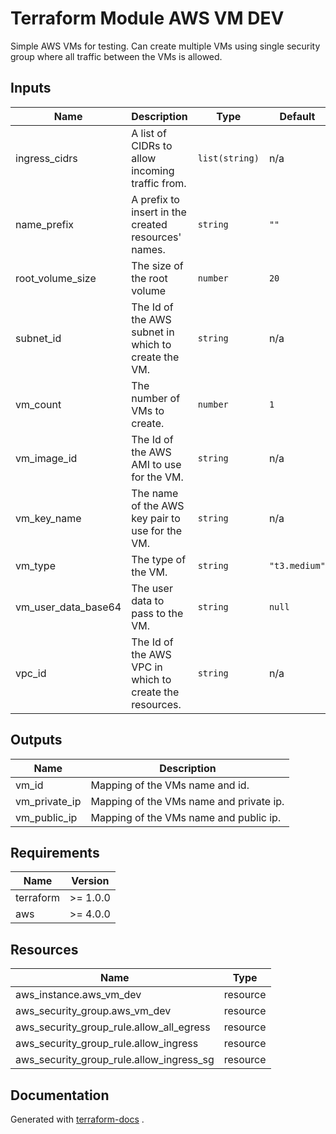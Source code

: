 # Terraform Module AWS VM DEV

Simple AWS VMs for testing. Can create multiple VMs using single security group where all traffic between the VMs is allowed.

## Inputs

| Name | Description | Type | Default | Required |
|------|-------------|------|---------|:--------:|
| ingress_cidrs | A list of CIDRs to allow incoming traffic from. | `list(string)` | n/a | yes |
| name_prefix | A prefix to insert in the created resources' names. | `string` | `""` | no |
| root_volume_size | The size of the root volume | `number` | `20` | no |
| subnet_id | The Id of the AWS subnet in which to create the VM. | `string` | n/a | yes |
| vm_count | The number of VMs to create. | `number` | `1` | no |
| vm_image_id | The Id of the AWS AMI to use for the VM. | `string` | n/a | yes |
| vm_key_name | The name of the AWS key pair to use for the VM. | `string` | n/a | yes |
| vm_type | The type of the VM. | `string` | `"t3.medium"` | no |
| vm_user_data_base64 | The user data to pass to the VM. | `string` | `null` | no |
| vpc_id | The Id of the AWS VPC in which to create the resources. | `string` | n/a | yes |

## Outputs

| Name | Description |
|------|-------------|
| vm_id | Mapping of the VMs name and id. |
| vm_private_ip | Mapping of the VMs name and private ip. |
| vm_public_ip | Mapping of the VMs name and public ip. |

## Requirements

| Name | Version |
|------|---------|
| terraform | >= 1.0.0 |
| aws | >= 4.0.0 |

## Resources

| Name | Type |
|------|------|
| aws_instance.aws_vm_dev | resource |
| aws_security_group.aws_vm_dev | resource |
| aws_security_group_rule.allow_all_egress | resource |
| aws_security_group_rule.allow_ingress | resource |
| aws_security_group_rule.allow_ingress_sg | resource |

## Documentation

Generated with [terraform-docs](https://terraform-docs.io/user-guide/introduction/) .

